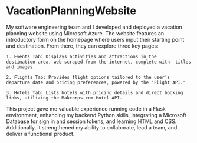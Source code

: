 # VacationPlanningWebsite
My software engineering team and I developed and deployed a vacation planning website using Microsoft Azure. The website features an introductory form on the homepage where users input their starting point and destination. From there, they can explore three key pages:

	1. Events Tab: Displays activities and attractions in the 	destination area, web-scraped from the internet, complete with 	titles and images.

	2. Flights Tab: Provides flight options tailored to the user’s 	departure date and pricing preferences, powered by the "Flight API."

	3. Hotels Tab: Lists hotels with pricing details and direct booking 	links, utilizing the Makcorps.com Hotel API.

This project gave me valuable experience running code in a Flask environment, enhancing my backend Python skills, integrating a Microsoft Database for sign in and session tokens, and learning HTML and CSS. Additionally, it strengthened my ability to collaborate, lead a team, and deliver a functional product.
